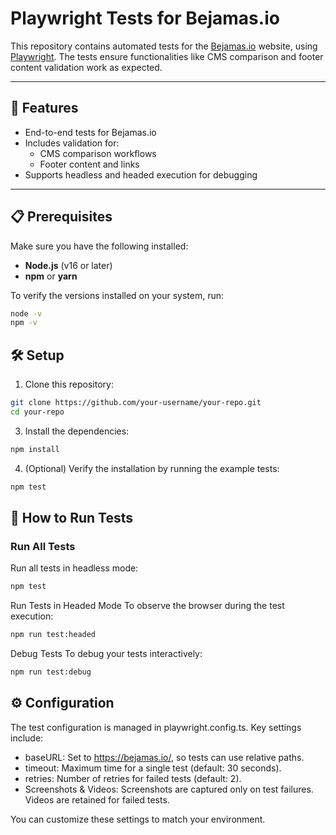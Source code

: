 # Playwright Tests for Bejamas.io

This repository contains automated tests for the [Bejamas.io](https://bejamas.io/) website, using [Playwright](https://playwright.dev/). 
The tests ensure functionalities like CMS comparison and footer content validation work as expected.

---

## 🚀 Features

- End-to-end tests for Bejamas.io
- Includes validation for:
  - CMS comparison workflows
  - Footer content and links
- Supports headless and headed execution for debugging

---

## 📋 Prerequisites

Make sure you have the following installed:

- **Node.js** (v16 or later)
- **npm** or **yarn**

To verify the versions installed on your system, run:
```bash
node -v
npm -v
```

## 🛠️ Setup

1. Clone this repository:
```bash
git clone https://github.com/your-username/your-repo.git
cd your-repo
```
3. Install the dependencies:
```bash
npm install
```
4. (Optional) Verify the installation by running the example tests:
```bash
npm test
```

## 🧪 How to Run Tests

### Run All Tests
Run all tests in headless mode:
```bash
npm test
```
Run Tests in Headed Mode
To observe the browser during the test execution:
```bash
npm run test:headed
```
Debug Tests
To debug your tests interactively:
```bash
npm run test:debug
```

## ⚙️ Configuration
The test configuration is managed in playwright.config.ts. Key settings include:

- baseURL: Set to https://bejamas.io/, so tests can use relative paths.
- timeout: Maximum time for a single test (default: 30 seconds).
- retries: Number of retries for failed tests (default: 2).
- Screenshots & Videos:
Screenshots are captured only on test failures.
Videos are retained for failed tests.
  
You can customize these settings to match your environment.